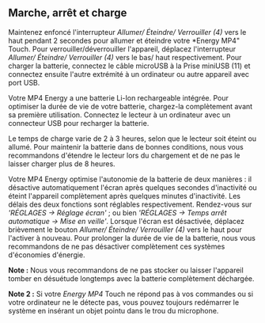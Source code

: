## Marche, arrêt et charge

Maintenez enfoncé l'interrupteur *Allumer/ Éteindre/ Verrouiller (4)* vers le haut pendant 2 secondes pour allumer et éteindre votre *Energy MP4" Touch. Pour verrouiller/déverrouiller l'appareil, déplacez l'interrupteur *Allumer/ Éteindre/ Verrouiller (4)* vers le bas/ haut respectivement.
Pour charger la batterie, connectez le câble microUSB à la Prise miniUSB (11) et connectez ensuite l'autre extrémité à un ordinateur ou autre appareil avec port USB.

Votre MP4 Energy a une batterie Li-Ion rechargeable intégrée. Pour optimiser la durée de vie de votre batterie, chargez-la complètement avant sa première utilisation. Connectez le lecteur à un ordinateur avec un connecteur USB pour recharger la batterie.

Le temps de charge varie de 2 à 3 heures, selon que le lecteur soit éteint ou allumé. Pour maintenir la batterie dans de bonnes conditions, nous vous recommandons d'étendre le lecteur lors du chargement et de ne pas le laisser charger plus de 8 heures.

Votre MP4 Energy optimise l'autonomie de la batterie de deux manières : il désactive automatiquement l'écran après quelques secondes d'inactivité ou éteint l'appareil complètement après quelques minutes d'inactivité. Les délais des deux fonctions sont réglables respectivement. Rendez-vous sur *'RÉGLAGES -> Réglage écran'* ; ou bien *'RÉGLAGES -> Temps arrêt automatique -> Mise en veille'*. Lorsque l'écran est désactivée, déplacez brièvement le bouton *Allumer/ Éteindre/ Verrouiller (4)* vers le haut pour l'activer à nouveau.
Pour prolonger la durée de vie de la batterie, nous vous recommandons de ne pas désactiver complètement ces systèmes d'économies d'énergie.


**Note :** Nous vous recommandons de ne pas stocker ou laisser l'appareil tomber en désuétude longtemps avec la batterie complètement déchargée.

**Note 2 :** Si votre *Energy MP4* Touch ne répond pas à vos commandes ou si votre ordinateur ne le détecte pas, vous pouvez toujours redémarrer le système en insérant un objet pointu dans le trou du microphone.
